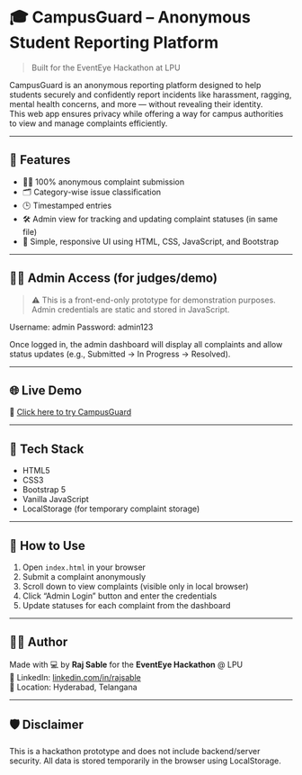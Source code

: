 # 🎓 CampusGuard – Anonymous Student Reporting Platform

> Built for the EventEye Hackathon at LPU

CampusGuard is an anonymous reporting platform designed to help students securely and confidently report incidents like harassment, ragging, mental health concerns, and more — without revealing their identity.  
This web app ensures privacy while offering a way for campus authorities to view and manage complaints efficiently.

---

## 🚀 Features

- 🕵️‍♂️ 100% anonymous complaint submission
- 🗂️ Category-wise issue classification
- 🕒 Timestamped entries
- 🛠️ Admin view for tracking and updating complaint statuses (in same file)
- 🎨 Simple, responsive UI using HTML, CSS, JavaScript, and Bootstrap

---

## 👨‍💼 Admin Access (for judges/demo)

> ⚠️ This is a front-end-only prototype for demonstration purposes.  
> Admin credentials are static and stored in JavaScript.

Username: admin
Password: admin123


Once logged in, the admin dashboard will display all complaints and allow status updates (e.g., Submitted → In Progress → Resolved).

---

## 🌐 Live Demo

🎯 [Click here to try CampusGuard](https://rajgulabsingh.github.io/CampusGuard/)

---

## 🧠 Tech Stack

- HTML5
- CSS3
- Bootstrap 5
- Vanilla JavaScript
- LocalStorage (for temporary complaint storage)

---

## 📂 How to Use

1. Open `index.html` in your browser
2. Submit a complaint anonymously
3. Scroll down to view complaints (visible only in local browser)
4. Click “Admin Login” button and enter the credentials
5. Update statuses for each complaint from the dashboard

---

## 🧑‍💻 Author

Made with 💻 by **Raj Sable** for the **EventEye Hackathon** @ LPU  
🔗 LinkedIn: [linkedin.com/in/rajsable](https://www.linkedin.com/in/rajsable)  
📍 Location: Hyderabad, Telangana

---

## 🛡️ Disclaimer

This is a hackathon prototype and does not include backend/server security. All data is stored temporarily in the browser using LocalStorage.

